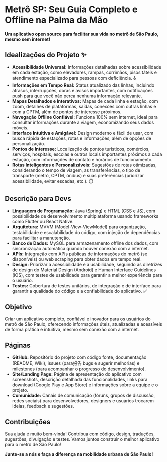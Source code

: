 # Metrô SP: Seu Guia Completo e Offline na Palma da Mão 

**Um aplicativo open source para facilitar sua vida no metrô de São Paulo, mesmo sem internet!**

## Idealizações do Projeto ✨

*   **Acessibilidade Universal:** Informações detalhadas sobre acessibilidade em cada estação, como elevadores, rampas, corrimãos, pisos táteis e atendimento especializado para pessoas com deficiência. ♿
*   **Informações em Tempo Real:** Status atualizado das linhas, incluindo atrasos, interrupções, obras e avisos importantes, com notificações push para que você não perca nenhuma informação relevante. 
*   **Mapas Detalhados e Interativos:** Mapas de cada linha e estação, com zoom, detalhes de plataformas, saídas, conexões com outras linhas e com a CPTM, além de pontos de interesse próximos. ️
*   **Navegação Offline Confiável:** Funciona 100% sem internet, ideal para consultar informações durante a viagem, economizando seus dados móveis. 
*   **Interface Intuitiva e Amigável:** Design moderno e fácil de usar, com busca rápida de estações, rotas e informações, além de opções de personalização. 
*   **Pontos de Interesse:** Localização de pontos turísticos, comércios, serviços, hospitais, escolas e outros locais importantes próximos a cada estação, com informações de contato e horários de funcionamento. 
*   **Rotas Inteligentes e Personalizáveis:** Sugestões de rotas otimizadas, considerando o tempo de viagem, as transferências, o tipo de transporte (metrô, CPTM, ônibus) e suas preferências (priorizar acessibilidade, evitar escadas, etc.). ⏱️

## Descrição para Devs ‍

*   **Linguagem de Programação:** Java (Spring) e HTML (CSS e JS), com possibilidade de desenvolvimento multiplataforma usando frameworks como Flutter ou React Native. ‍
*   **Arquitetura:** MVVM (Model-View-ViewModel) para organização, testabilidade e escalabilidade do código, com injeção de dependências para facilitar a manutenção. ️
*   **Banco de Dados:** MySQL para armazenamento offline dos dados, com sincronização automática quando houver conexão com a internet. ️
*   **APIs:** Integração com APIs públicas de informações do metrô (se disponíveis) ou web scraping para obter dados em tempo real. 
*   **Design:** Priorizar a acessibilidade e a usabilidade, seguindo as diretrizes de design do Material Design (Android) e Human Interface Guidelines (iOS), com testes de usabilidade para garantir a melhor experiência para o usuário. 
*   **Testes:** Cobertura de testes unitários, de integração e de interface para garantir a qualidade do código e a confiabilidade do aplicativo. ✅

## Objetivo 

Criar um aplicativo completo, confiável e inovador para os usuários do metrô de São Paulo, oferecendo informações úteis, atualizadas e acessíveis de forma prática e intuitiva, mesmo sem conexão com a internet.

## Páginas 

*   **GitHub:** Repositório do projeto com código fonte, documentação (README, Wiki), issues (para报告 bugs e sugerir melhorias) e milestones (para acompanhar o progresso do desenvolvimento). 
*   **Site/Landing Page:** Página de apresentação do aplicativo com screenshots, descrição detalhada das funcionalidades, links para download (Google Play e App Store) e informações sobre a equipe e o projeto. 
*   **Comunidade:** Canais de comunicação (fóruns, grupos de discussão, redes sociais) para desenvolvedores, designers e usuários trocarem ideias, feedback e sugestões. ️

## Contribuições 

Sua ajuda é muito bem-vinda! Contribua com código, design, traduções, sugestões, divulgação e testes. Vamos juntos construir o melhor aplicativo para o metrô de São Paulo! 

**Junte-se a nós e faça a diferença na mobilidade urbana de São Paulo!**

